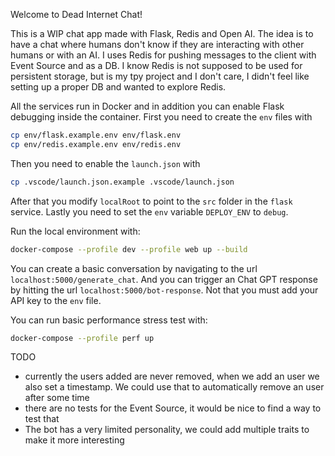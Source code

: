 Welcome to Dead Internet Chat!

This is a WIP chat app made with Flask, Redis and Open AI. The idea is to have a chat where humans don't know if they are interacting with other humans or with an AI. I uses Redis for pushing messages to the client with Event Source and as a DB. I know Redis is not supposed to be used for persistent storage, but is my tpy project and I don't care, I didn't feel like setting up a proper DB and wanted to explore Redis.

All the services run in Docker and in addition you can enable Flask debugging inside the container. First you need to create the `env` files with
```bash
cp env/flask.example.env env/flask.env
cp env/redis.example.env env/redis.env
```
Then you need to enable the `launch.json` with
```bash
cp .vscode/launch.json.example .vscode/launch.json
```
After that you modify `localRoot` to point to the `src` folder in the `flask` service. Lastly you need to set the `env` variable `DEPLOY_ENV` to `debug`.

Run the local environment with:
```bash
docker-compose --profile dev --profile web up --build
```

You can create a basic conversation by navigating to the url `localhost:5000/generate_chat`. And you can trigger an Chat GPT response by hitting the url `localhost:5000/bot-response`. Not that you must add your API key to the `env` file.

You can run basic performance stress test with:
```bash
docker-compose --profile perf up
```

TODO
- currently the users added are never removed, when we add an user we also set a timestamp. We could use that to automatically remove an user after some time
- there are no tests for the Event Source, it would be nice to find a way to test that
- The bot has a very limited personality, we could add multiple traits to make it more interesting
